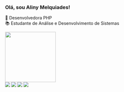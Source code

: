 ### Olá, sou Aliny Melquiades!

🐘 Desenvolvedora PHP <br>
📚 Estudante de Análise e Desenvolvimento de Sistemas

 <a href="https://github.com/aliny-melquiades">
 <img height="165em" src="https://github-readme-stats.vercel.app/api?username=aliny-melquiades&show_icons=true&theme=jolly&include_all_commits=true&count_private=true"/>
    
</div> 

<br>

<div> 
  <a href="https://www.instagram.com/alinymelquiades/" target="_blank"><img src="https://img.shields.io/badge/-Instagram-%23E4405F?style=for-the-badge&logo=instagram&logoColor=white" target="_blank"></a>
 <a href="https://codepen.io/Ally_Dev" target="_blank"><img src="https://img.shields.io/badge/CodePen-7289DA?style=for-the-badge&logo=CodePen&logoColor=white" target="_blank"></a> 
  <a href = "mailto:alinymelquiadesdesouza@gmail.com"><img src="https://img.shields.io/badge/-Gmail-%23333?style=for-the-badge&logo=gmail&logoColor=white" target="_blank"></a>
  <a href="https://www.linkedin.com/in/aliny-melquiades-ab2a4621a/" target="_blank"><img src="https://img.shields.io/badge/-LinkedIn-%230077B5?style=for-the-badge&logo=linkedin&logoColor=white" target="_blank"></a> 
  
</div>

 


